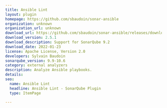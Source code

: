 ```yaml
---
title: Ansible Lint
layout: plugin
homepage: https://github.com/sbaudoin/sonar-ansible
organization: unknown
organization_url: unknown
download_url: https://github.com/sbaudoin/sonar-ansible/releases/download/v2.5.1/sonar-ansible-plugin-2.5.1.jar
download_version: 2.5.1
download_description: Support for SonarQube 9.2
download_date: 2022-01-23
license: Apache License, Version 2.0
developers: Sylvain Baudoin
sonarqube_version: 9.9-10.6
category: external analyzers
description: Analyze Ansible playbooks.
details: 
seo:
  name: Ansible Lint
  headline: Ansible Lint - SonarQube Plugin
  type: ItemPage

---
```

